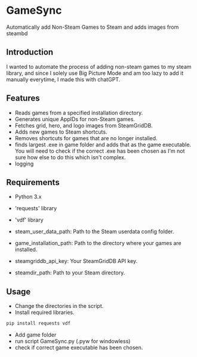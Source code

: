 # GameSync
Automatically add Non-Steam Games to Steam and adds images from steambd

## Introduction
I wanted to automate the process of adding non-steam games to my steam library, and since I solely use Big Picture Mode and am too lazy to add it manually everytime, I made this with chatGPT.


## Features
- Reads games from a specified installation directory.
- Generates unique AppIDs for non-Steam games.
- Fetches grid, hero, and logo images from SteamGridDB.
- Adds new games to Steam shortcuts.
- Removes shortcuts for games that are no longer installed.
- finds largest .exe in game folder and adds that as the game executable. You will need to check if the correct .exe has been chosen as I'm not sure how else to do this which isn't complex.
- logging


## Requirements
- Python 3.x
- 'requests' library
- 'vdf' library

- steam_user_data_path: Path to the Steam userdata config folder.
- game_installation_path: Path to the directory where your games are installed.
- steamgriddb_api_key: Your SteamGridDB API key.
- steamdir_path: Path to your Steam directory.


## Usage
- Change the directories in the script.
- Install required libraries.
```py
pip install requests vdf
```
- Add game folder
- run script GameSync.py (.pyw for windowless)
- check if correct game executable has been chosen.


